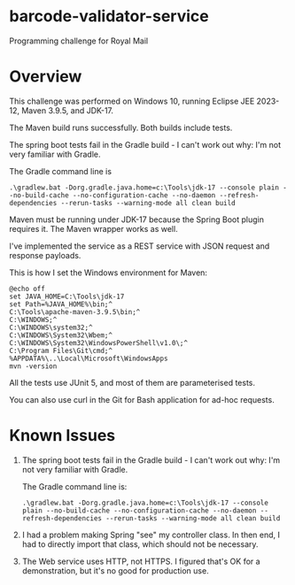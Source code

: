 # barcode-validator-service
Programming challenge for Royal Mail
# Overview
This challenge was performed on Windows 10, running Eclipse JEE 2023-12, Maven 3.9.5, and JDK-17.

The Maven build runs successfully. Both builds include tests.

The spring boot tests fail in the Gradle build - I can't work out why: I'm not very familiar with Gradle.

The Gradle command line is 

```
.\gradlew.bat -Dorg.gradle.java.home=c:\Tools\jdk-17 --console plain --no-build-cache --no-configuration-cache --no-daemon --refresh-dependencies --rerun-tasks --warning-mode all clean build
```

Maven must be running under JDK-17 because the Spring Boot plugin requires it. The Maven wrapper works as well.

I've implemented the service as a REST service with JSON request and response payloads.

This is how I set the Windows environment for Maven:

```
@echo off 
set JAVA_HOME=C:\Tools\jdk-17
set Path=%JAVA_HOME%\bin;^
C:\Tools\apache-maven-3.9.5\bin;^
C:\WINDOWS;^
C:\WINDOWS\system32;^
C:\WINDOWS\System32\Wbem;^
C:\WINDOWS\System32\WindowsPowerShell\v1.0\;^
C:\Program Files\Git\cmd;^
%APPDATA%\..\Local\Microsoft\WindowsApps
mvn -version
```

All the tests use JUnit 5, and most of them are parameterised tests.

You can also use curl in the Git for Bash application for ad-hoc requests.

# Known Issues

1. The spring boot tests fail in the Gradle build - I can't work out why: I'm not very familiar with Gradle.

    The Gradle command line is:
    
    ```
    .\gradlew.bat -Dorg.gradle.java.home=c:\Tools\jdk-17 --console plain --no-build-cache --no-configuration-cache --no-daemon --refresh-dependencies --rerun-tasks --warning-mode all clean build
    ```
2. I had a problem making Spring "see" my controller class. In then end, I had to directly import that class, which should not be necessary.

3. The Web service uses HTTP, not HTTPS. I figured that's OK for a demonstration, but it's no good for production use.
